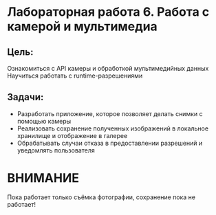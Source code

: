 # Лабораторная работа 6. Работа с камерой и мультимедиа
## Цель:
Ознакомиться с API камеры и обработкой мультимедийных данных
Научиться работать с runtime-разрешениями
## Задачи:
- Разработать приложение, которое позволяет делать снимки с помощью камеры
- Реализовать сохранение полученных изображений в локальное хранилище и отображение в галерее
- Обрабатывать случаи отказа в предоставлении разрешений и уведомлять пользователя

# ВНИМАНИЕ
Пока работает только съёмка фотографии, сохранение пока не работает!